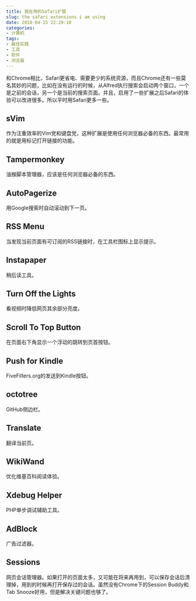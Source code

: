 ```yaml
---
title: 我在用的Safari扩展
slug: the safari extensions i am using
date: 2018-04-15 22:29:10
categories:
- 计算机
tags:
- 最佳实践
- 工具
- 软件
- 浏览器
---
```

和Chrome相比，Safari更省电、需要更少的系统资源，而且Chrome还有一些莫名其妙的问题，比如在没有运行的时候，从Alfred执行搜索会启动两个窗口，一个是之前的会话，另一个是当前的搜索页面。并且，启用了一些扩展之后Safari的体验可以改进很多。所以平时用Safari更多一些。

## sVim
作为注重效率的Vim党和键盘党，这种扩展是使用任何浏览器必备的东西。最常用的就是用标记打开链接的功能。

## Tampermonkey
油猴脚本管理器，应该是任何浏览器必备的东西。

## AutoPagerize
用Google搜索时自动滚动到下一页。

## RSS Menu
当发现当前页面有可订阅的RSS链接时，在工具栏图标上显示提示。

## Instapaper
稍后读工具。

## Turn Off the Lights
看视频时降低网页其余部分亮度。

## Scroll To Top Button
在页面右下角显示一个浮动的跳转到页首按钮。

## Push for Kindle
FiveFilters.org的发送到Kindle按钮。

## octotree
GitHub侧边栏。

## Translate
翻译当前页。

## WikiWand
优化维基百科阅读体验。

## Xdebug Helper
PHP单步调试辅助工具。

## AdBlock
广告过滤器。

## Sessions
网页会话管理器。如果打开的页面太多，又可能在将来再用到，可以保存会话后清理掉，用到的时候再打开保存过的会话。虽然没有Chrome下的Session Buddy和Tab Snooze好用，但是解决关键问题也够了。

